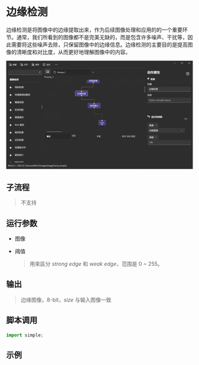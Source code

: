 # 边缘检测 
边缘检测是将图像中的边缘提取出来，作为后续图像处理和应用的的一个重要环节。通常，我们所看到的图像都不是完美无缺的，而是包含许多噪声、干扰等，因此需要将这些噪声去除，只保留图像中的边缘信息。边缘检测的主要目的是提高图像的清晰度和对比度，从而更好地理解图像中的内容。

![CvtColor](./images/05.png ':size=90%')

## 子流程
> 不支持


## 运行参数

* 图像

* 阈值
  > 用來區分 *strong edge* 和 *weak edge*，范围是 0 ~ 255。


## 输出

> 边缘图像，8-bit，*size* 与输入图像一致    


## 脚本调用

```python
import simple;

```

## 示例